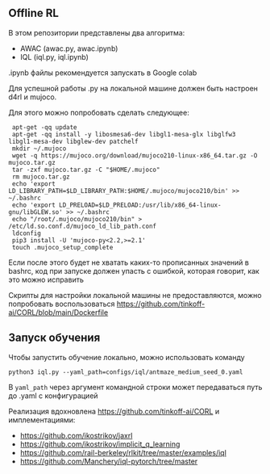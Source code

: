 ## Offline RL

В этом репозитории представлены два алгоритма:
* AWAC (awac.py, awac.ipynb)
* IQL (iql.py, iql.ipynb)


.ipynb файлы рекомендуется запускать в Google colab

Для успешной работы .py на локальной машине должен быть настроен d4rl и mujoco.

Для этого можно попробовать сделать следующее:
```
 apt-get -qq update
 apt-get -qq install -y libosmesa6-dev libgl1-mesa-glx libglfw3 libgl1-mesa-dev libglew-dev patchelf
 mkdir ~/.mujoco
 wget -q https://mujoco.org/download/mujoco210-linux-x86_64.tar.gz -O mujoco.tar.gz
 tar -zxf mujoco.tar.gz -C "$HOME/.mujoco"
 rm mujoco.tar.gz
 echo 'export LD_LIBRARY_PATH=$LD_LIBRARY_PATH:$HOME/.mujoco/mujoco210/bin' >> ~/.bashrc
 echo 'export LD_PRELOAD=$LD_PRELOAD:/usr/lib/x86_64-linux-gnu/libGLEW.so' >> ~/.bashrc
 echo "/root/.mujoco/mujoco210/bin" > /etc/ld.so.conf.d/mujoco_ld_lib_path.conf
 ldconfig
 pip3 install -U 'mujoco-py<2.2,>=2.1'
 touch .mujoco_setup_complete
```

Если после этого будет не хватать каких-то прописанных значений в bashrc, код при запуске должен упасть с ошибкой, которая говорит, как это можно исправить

Скрипты для настройки локальной машины не предоставляются, можно попробовать воспользоваться https://github.com/tinkoff-ai/CORL/blob/main/Dockerfile


## Запуск обучения

Чтобы запустить обучение локально, можно использовать команду
```
python3 iql.py --yaml_path=configs/iql/antmaze_medium_seed_0.yaml
```
В ``yaml_path`` через аргумент командной строки может передаваться путь до .yaml с конфигурацией


Реализация вдохновлена https://github.com/tinkoff-ai/CORL и имплементациями:
* https://github.com/ikostrikov/jaxrl
* https://github.com/ikostrikov/implicit_q_learning
* https://github.com/rail-berkeley/rlkit/tree/master/examples/iql
* https://github.com/Manchery/iql-pytorch/tree/master
